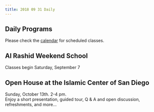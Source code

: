 ```yaml
---
title: 2018 09 31 Daily
---
```


## Daily Programs
Please check the [calendar](http://www.icsd.org/calendar) for scheduled classes.

## Al Rashid Weekend School
Classes begin Saturday, September 7

## Open House at the Islamic Center of San Diego
Sunday, October 13th. 2-4 pm.  
Enjoy a short presentation, guided tour, Q & A and open discussion, refreshments, and more...
